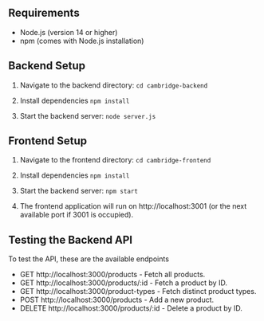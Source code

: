 ## Requirements

- Node.js (version 14 or higher)
- npm (comes with Node.js installation)

## Backend Setup
1. Navigate to the backend directory:
   ```cd cambridge-backend```

2. Install dependencies
   ```npm install```
  
3. Start the backend server:
   ```node server.js```

## Frontend Setup
1. Navigate to the frontend directory:
   ```cd cambridge-frontend```

2. Install dependencies
   ```npm install```
  
3. Start the backend server:
   ```npm start```

4. The frontend application will run on http://localhost:3001 (or the next available port if 3001 is occupied).

## Testing the Backend API 
To test the API, these are the available endpoints
- GET http://localhost:3000/products - Fetch all products.
- GET http://localhost:3000/products/:id - Fetch a product by ID.
- GET http://localhost:3000/product-types - Fetch distinct product types.
- POST http://localhost:3000/products - Add a new product.
- DELETE http://localhost:3000/products/:id - Delete a product by ID.




